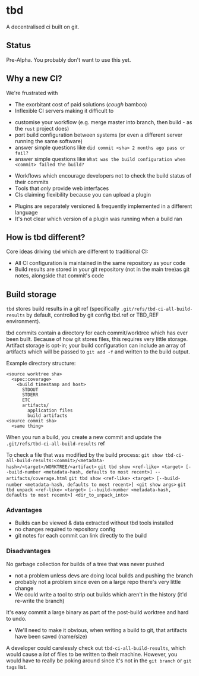 # tbd

A decentralised ci built on git.

## Status

Pre-Alpha. You probably don't want to use this yet.

## Why a new CI?

We're frustrated with

 * The exorbitant cost of paid solutions (*cough* bamboo)
 * Inflexible CI servers making it difficult to
  - customise your workflow (e.g. merge master into branch, then build - as the `rust` project does)
  - port build configuration between systems (or even a different server running the same software)
  - answer simple questions like `did commit <sha> 2 months ago pass or fail?`
  - answer simple questions like `What was the build configuration when <commit> failed the build?`
 * Workflows which encourage developers not to check the build status of their commits
 * Tools that *only* provide web interfaces
 * CIs claiming flexibility because you can upload a plugin
  - Plugins are separately versioned & frequently implemented in a different language
  - It's not clear which version of a plugin was running when a build ran

## How is tbd different?

Core ideas driving `tbd` which are different to traditional CI:

 * All CI configuration is maintained in the same repository as your code
 * Build results are stored in your git repository (not in the main tree)as git notes, alongside that commit's code

## Build storage

`tbd` stores build results in a git ref (specifically `.git/refs/tbd-ci-all-build-results` by default, controlled by git config tbd.ref or TBD_REF environment).

tbd commits contain a directory for each commit/worktree which has ever been built.
Because of how git stores files, this requires very little storage.
Artifact storage is opt-in; your build configuration can include an array of artifacts which will be passed to `git add -f` and written to the build output.

Example directory structure:

```
<source worktree sha>
  <spec:coverage>
    <build timestamp and host>
      STDOUT
      STDERR
      ETC
      artifacts/
        application files
        build artifacts
<source commit sha>
  <same thing>
```

When you run a build, you create a new commit and update the `.git/refs/tbd-ci-all-build-results` ref

To check a file that was modified by the build process:
`git show tbd-ci-all-build-results:<commit>/<metadata-hash>/<target>/WORKTREE/<artifact>`
`git tbd show <ref-like> <target> [--build-number <metadata-hash, defaults to most recent>] -- artifacts/coverage.html`
`git tbd show <ref-like> <target> [--build-number <metadata-hash, defaults to most recent>] <git show args>`
`git tbd unpack <ref-like> <target> [--build-number <metadata-hash, defaults to most recent>] <dir_to_unpack_into>`

### Advantages
 * Builds can be viewed & data extracted without tbd tools installed
 * no changes required to repository config
 * git notes for each commit can link directly to the build

### Disadvantages
No garbage collection for builds of a tree that was never pushed
 * not a problem unless devs are doing local builds and pushing the branch
 * probably not a problem since even on a large repo there's very little change
 * We could write a tool to strip out builds which aren't in the history (it'd re-write the branch)

It's easy commit a large binary as part of the post-build worktree and hard to undo.
 * We'll need to make it obvious, when writing a build to git, that artifacts have been saved (name/size)

A developer could carelessly check out `tbd-ci-all-build-results`, which would cause a *lot* of files to be written to their machine.
However, you would have to really be poking around since it's not in the `git branch` or `git tags` list.
